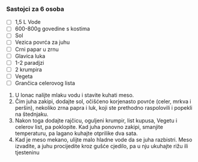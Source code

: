 ### Sastojci za 6 osoba

- [ ] 1,5 L Vode
- [ ] 600-800g govedine s kostima
- [ ] Sol
- [ ] Vezica povrća za juhu
- [ ] Crni papar u zrnu
- [ ] Glavica luka
- [ ] 1-2 paradjzi
- [ ] 2 krumpira
- [ ] Vegeta
- [ ] Grančica celerovog lista

1. U lonac nalijte mlaku vodu i stavite kuhati meso.
2. Čim juha zakipi, dodajte sol, očišćeno korjenasto povrće (celer, mrkva i peršin), nekoliko zrna papra i luk, koji ste prethodno raspolovili i popekli na štednjaku.
3. Nakon toga dodajte rajčicu, oguljeni krumpir, list kupusa, Vegetu i celerov list, pa poklopite. Kad juha ponovno zakipi, smanjite temperaturu, pa lagano kuhajte otprilike dva sata.
4. Kad je meso mekano, ulijte malo hladne vode da se juha razbistri. Meso izvadite, a juhu procijedite kroz gušće cjedilo, pa u nju ukuhajte rižu ili tjesteninu
